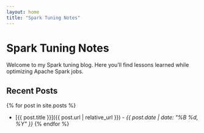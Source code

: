 ```yaml
---
layout: home
title: "Spark Tuning Notes"
---
```


# Spark Tuning Notes

Welcome to my Spark tuning blog. Here you’ll find lessons learned while optimizing Apache Spark jobs.

## Recent Posts

{% for post in site.posts %}
- [{{ post.title }}]({{ post.url | relative_url }}) - *{{ post.date | date: "%B %d, %Y" }}*
{% endfor %}